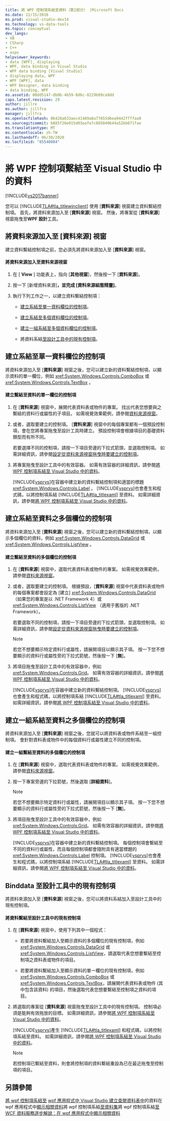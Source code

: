 ```yaml
---
title: 將 WPF 控制項系結至資料（第2部分） |Microsoft Docs
ms.date: 11/15/2016
ms.prod: visual-studio-dev14
ms.technology: vs-data-tools
ms.topic: conceptual
dev_langs:
- VB
- CSharp
- C++
- aspx
helpviewer_keywords:
- data [WPF], displaying
- WPF, data binding in Visual Studio
- WPF data binding [Visual Studio]
- displaying data, WPF
- WPF [WPF], data
- WPF Designer, data binding
- data binding, WPF
ms.assetid: 00dd5147-db0b-4b59-8d6c-8229b09ca9dd
caps.latest.revision: 29
author: jillre
ms.author: jillfra
manager: jillfra
ms.openlocfilehash: 06428a633aec41489a8a77655d6ea9442ffffaa0
ms.sourcegitcommit: b885f26e015d03eafe7c885040644a52bb071fae
ms.translationtype: MT
ms.contentlocale: zh-TW
ms.lasthandoff: 06/30/2020
ms.locfileid: "85540084"
---
```

# <a name="bind-wpf-controls-to-data-in-visual-studio"></a>將 WPF 控制項繫結至 Visual Studio 中的資料
[!INCLUDE[vs2017banner](../includes/vs2017banner.md)]

您可以 [!INCLUDE[TLA#tla_titlewinclient](../includes/tlasharptla-titlewinclient-md.md)] 使用 [**資料來源**] 視窗建立資料繫結控制項。 首先，將資料來源加入至 [**資料來源**] 視窗。 然後，將專案從 [**資料來源**] 視窗拖曳至**WPF 設計**工具。

## <a name="add-a-data-source-to-the-data-sources-window"></a><a name="adding"></a>將資料來源加入至 [資料來源] 視窗
 建立資料繫結控制項之前，您必須先將資料來源加入至 [**資料來源**] 視窗。

#### <a name="to-add-a-data-source-to-the-data-sources-window"></a>將資料來源加入至資料來源視窗

1. 在 [ **View** ] 功能表上，指向 [**其他視窗**]，然後按一下 [**資料來源**]。

2. 按一下 [新增資料來源]****，並完成 [資料來源組態精靈]****。

3. 執行下列工作之一，以建立資料繫結控制項：

    - [建立系結至單一資料欄位的控制項](#simple)。

    - [建立系結至多個資料欄位的控制項](#complex)。

    - [建立一組系結至多個資料欄位的控制項](#details)。

    - 將資料系結[至設計工具中的現有控制項](#existing)。

## <a name="create-a-control-that-is-bound-to-a-single-field-of-data"></a><a name="simple"></a>建立系結至單一資料欄位的控制項
 將資料來源加入至 [**資料來源**] 視窗之後，您可以建立新的資料繫結控制項，以顯示資料的單一欄位，例如 <xref:System.Windows.Controls.ComboBox> 或 <xref:System.Windows.Controls.TextBox> 。

#### <a name="to-create-a-control-that-is-bound-to-a-single-field-of-data"></a>建立繫結至資料的單一欄位的控制項

1. 在 [**資料來源**] 視窗中，展開代表資料表或物件的專案。 找出代表您想要與之繫結的資料行或屬性的子項目。 如需視覺效果範例，請參閱[資料來源視窗](https://msdn.microsoft.com/library/0d20f699-cc95-45b3-8ecb-c7edf1f67992)。

2. 或者，選取要建立的控制項。 [**資料來源**] 視窗中的每個專案都有一個預設控制項，會在您將專案拖曳至設計工具時建立。 預設控制項會根據項目的基礎資料類型而有所不同。

     若要選擇不同的控制項，請按一下項目旁邊的下拉式箭頭，並選取控制項。 如需詳細資訊，請參閱[設定從資料來源視窗拖曳時要建立的控制項](../data-tools/set-the-control-to-be-created-when-dragging-from-the-data-sources-window.md)。

3. 將專案拖曳至設計工具中的有效容器。 如需有效容器的詳細資訊，請參閱[將 WPF 控制項系結至 Visual Studio 中的資料](../data-tools/bind-wpf-controls-to-data-in-visual-studio1.md)。

     [!INCLUDE[vsprvs](../includes/vsprvs-md.md)]在容器中建立新的資料繫結控制項和適當的標題 <xref:System.Windows.Controls.Label> 。 [!INCLUDE[vsprvs](../includes/vsprvs-md.md)]也會產生和程式碼，以將控制項系結 [!INCLUDE[TLA#tla_titlexaml](../includes/tlasharptla-titlexaml-md.md)] 至資料。 如需詳細資訊，請參閱[將 WPF 控制項系結至 Visual Studio 中的資料](../data-tools/bind-wpf-controls-to-data-in-visual-studio1.md)。

## <a name="create-a-control-that-is-bound-to-multiple-fields-of-data"></a><a name="complex"></a>建立系結至資料之多個欄位的控制項
 將資料來源加入至 [**資料來源**] 視窗之後，您可以建立新的資料繫結控制項，以顯示多個欄位的資料，例如 <xref:System.Windows.Controls.DataGrid> 或 <xref:System.Windows.Controls.ListView> 。

#### <a name="to-create-a-control-that-is-bound-to-multiple-fields-of-data"></a>建立繫結至資料的多個欄位的控制項

1. 在 [**資料來源**] 視窗中，選取代表資料表或物件的專案。 如需視覺效果範例，請參閱[資料來源視窗](https://msdn.microsoft.com/library/0d20f699-cc95-45b3-8ecb-c7edf1f67992)。

2. 或者，選取要建立的控制項。 根據預設，[**資料來源**] 視窗中代表資料表或物件的每個專案都會設定為 [建立] <xref:System.Windows.Controls.DataGrid> （如果您的專案是以 .NET Framework 4）或 <xref:System.Windows.Controls.ListView> （適用于舊版的 .NET Framework）。

     若要選取不同的控制項，請按一下項目旁邊的下拉式箭頭，並選取控制項。 如需詳細資訊，請參閱[設定從資料來源視窗拖曳時要建立的控制項](../data-tools/set-the-control-to-be-created-when-dragging-from-the-data-sources-window.md)。

    > [!NOTE]
    > 若您不想要顯示特定資料行或屬性，請展開項目以顯示其子項。 按一下您不想要顯示的資料行或屬性旁的下拉式箭號，然後按一下 [**無**]。

3. 將項目拖曳至設計工具中的有效容器中，例如 <xref:System.Windows.Controls.Grid>。 如需有效容器的詳細資訊，請參閱[將 WPF 控制項系結至 Visual Studio 中的資料](../data-tools/bind-wpf-controls-to-data-in-visual-studio1.md)。

     [!INCLUDE[vsprvs](../includes/vsprvs-md.md)]在容器中建立新的資料繫結控制項。 [!INCLUDE[vsprvs](../includes/vsprvs-md.md)]也會產生和程式碼，以將控制項系結 [!INCLUDE[TLA#tla_titlexaml](../includes/tlasharptla-titlexaml-md.md)] 至資料。 如需詳細資訊，請參閱[將 WPF 控制項系結至 Visual Studio 中的資料](../data-tools/bind-wpf-controls-to-data-in-visual-studio1.md)。

## <a name="create-a-set-of-controls-that-are-bound-to-multiple-fields-of-data"></a><a name="details"></a>建立一組系結至資料之多個欄位的控制項
 將資料來源加入至 [**資料來源**] 視窗之後，您就可以將資料表或物件系結至一組控制項。 會針對資料表或物件中的每個資料行或屬性建立不同的控制項。

#### <a name="to-create-a-set-of-controls-that-are-bound-to-multiple-fields-of-data"></a>建立一組繫結至資料的多個欄位的控制項

1. 在 [**資料來源**] 視窗中，選取代表資料表或物件的專案。 如需視覺效果範例，請參閱[資料來源視窗](https://msdn.microsoft.com/library/0d20f699-cc95-45b3-8ecb-c7edf1f67992)。

2. 按一下專案旁邊的下拉箭號，然後選取 [**詳細資料**]。

    > [!NOTE]
    > 若您不想要顯示特定資料行或屬性，請展開項目以顯示其子項。 按一下您不想要顯示的資料行或屬性旁的下拉式箭號，然後按一下 [**無**]。

3. 將項目拖曳至設計工具中的有效容器中，例如 <xref:System.Windows.Controls.Grid>。 如需有效容器的詳細資訊，請參閱[將 WPF 控制項系結至 Visual Studio 中的資料](../data-tools/bind-wpf-controls-to-data-in-visual-studio1.md)。

     [!INCLUDE[vsprvs](../includes/vsprvs-md.md)]在容器中建立新的資料繫結控制項。 每個控制項會繫結至不同的資料行或屬性，而且每個控制項都會隨附具有適當標題的 <xref:System.Windows.Controls.Label> 控制項。 [!INCLUDE[vsprvs](../includes/vsprvs-md.md)]也會產生和程式碼，以將控制項系結 [!INCLUDE[TLA#tla_titlexaml](../includes/tlasharptla-titlexaml-md.md)] 至資料。 如需詳細資訊，請參閱[將 WPF 控制項系結至 Visual Studio 中的資料](../data-tools/bind-wpf-controls-to-data-in-visual-studio1.md)。

## <a name="binddata-to-existing-controls-in-the-designer"></a><a name="existing"></a>Binddata 至設計工具中的現有控制項
 將資料來源加入至 [**資料來源**] 視窗之後，您可以將資料系結加入至設計工具中的現有控制項。

#### <a name="to-bind-data-to-an-existing-control-in-the-designer"></a>將資料繫結至設計工具中的現有控制項

1. 在 [**資料來源**] 視窗中，使用下列其中一個程式：

    - 若要將資料繫結加入至顯示資料的多個欄位的現有控制項，例如 <xref:System.Windows.Controls.DataGrid> 或 <xref:System.Windows.Controls.ListView>，請選取代表您想要繫結至控制項之資料表或物件的項目。

    - 若要將資料繫結加入至顯示資料的單一欄位的現有控制項，例如 <xref:System.Windows.Controls.ComboBox> 或 <xref:System.Windows.Controls.TextBox>，請展開代表資料表或物件 (其中包含該資料) 的項目，然後選取代表您想要繫結至控制項之資料的項目。

2. 將選取的專案從 [**資料來源**] 視窗拖曳至設計工具中的現有控制項。 控制項必須是能夠有效拖放的目標。 如需詳細資訊，請參閱[將 WPF 控制項系結至 Visual Studio 中的資料](../data-tools/bind-wpf-controls-to-data-in-visual-studio1.md)。

     [!INCLUDE[vsprvs](../includes/vsprvs-md.md)]產生 [!INCLUDE[TLA#tla_titlexaml](../includes/tlasharptla-titlexaml-md.md)] 和程式碼，以將控制項系結至資料。 如需詳細資訊，請參閱[將 WPF 控制項系結至 Visual Studio 中的資料](../data-tools/bind-wpf-controls-to-data-in-visual-studio1.md)。

    > [!NOTE]
    > 若控制項已繫結至資料，則會將控制項的資料繫結重設為已在最近拖曳至控制項的項目。

## <a name="see-also"></a>另請參閱
 [將 wpf 控制項系結至](../data-tools/bind-wpf-controls-to-data-in-visual-studio1.md) [wpf 應用程式中 Visual Studio 建立查閱資料表中](../data-tools/create-lookup-tables-in-wpf-applications.md)的資料在 wpf 應用程式中[顯示相關資料](../data-tools/display-related-data-in-wpf-applications.md)將 wpf 控制項系結[至資料集](../data-tools/bind-wpf-controls-to-a-dataset.md)將 wpf 控制項系結[至 WCF 資料服務](../data-tools/bind-wpf-controls-to-a-wcf-data-service.md)[逐步解說：在 wpf 應用程式中顯示相關資料](../data-tools/walkthrough-displaying-related-data-in-a-wpf-application.md)
